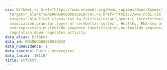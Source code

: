 ```yaml
---
csv: Etfbkmt,<a href="https://www.ensembl.org/Homo_sapiens/Gene/Summary?db=core;g=ENSRNOG00000036918"
  target="_blank">ENSRNOG00000036918</a>,<a href="https://www.ncbi.nlm.nih.gov/pubmed/30467350"
  target="_blank"><i class="fas fa-file"></i></a>",genetic interference,functional
  association,granular layer of cerebellar cortex , Healthy, RNA-seq assay, hsf-1
  overexpression,nucleotide sequence identification,nucleotide sequence identification,transcriptional
  regulation,down-regulates activity
data_alias: Etfbkmt
data_id: ENSRNOG00000036918
data_numevidence: 1
data_species: Rattus norvegicus
data_taxid: '10116'
title: Etfbkmt
---
```

